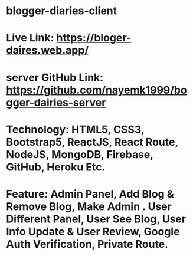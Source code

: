 # blogger-diaries-client
# Live Link: https://bloger-daires.web.app/
# server GitHub Link: https://github.com/nayemk1999/bogger-dairies-server
# Technology: HTML5, CSS3, Bootstrap5, ReactJS, React Route, NodeJS, MongoDB, Firebase, GitHub, Heroku Etc.
# Feature: Admin Panel, Add Blog & Remove Blog, Make Admin . User Different Panel, User See Blog, User Info Update & User Review, Google Auth Verification, Private Route.

